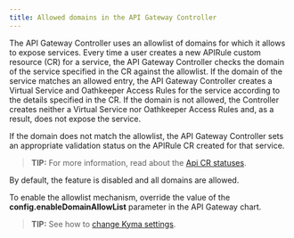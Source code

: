 ```yaml
---
title: Allowed domains in the API Gateway Controller
---
```


The API Gateway Controller uses an allowlist of domains for which it allows to expose services. Every time a user creates a new APIRule custom resource (CR) for a service, the API Gateway Controller checks the domain of the service specified in the CR against the allowlist. If the domain of the service matches an allowed entry, the API Gateway Controller creates a Virtual Service and Oathkeeper Access Rules for the service according to the details specified in the CR. If the domain is not allowed, the Controller creates neither a Virtual Service nor Oathkeeper Access Rules and, as a result, does not expose the service.

If the domain does not match the allowlist, the API Gateway Controller sets an appropriate validation status on the APIRule CR created for that service.

>**TIP:** For more information, read about the [Api CR statuses](./06-custom-resources/apix-01-apirule.md#status-codes).

By default, the feature is disabled and all domains are allowed.

To enable the allowlist mechanism, override the value of the **config.enableDomainAllowList** parameter in the API Gateway chart.

>**TIP:** See how to [change Kyma settings](../04-operation-guides/operations/03-change-kyma-config-values.md).
